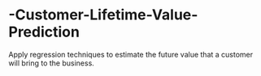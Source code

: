 # -Customer-Lifetime-Value-Prediction
Apply regression techniques to estimate the future value that a customer will bring  to the business.
